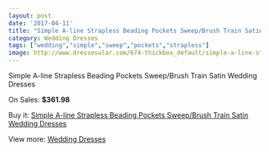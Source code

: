 ```yaml
---
layout: post
date: '2017-04-11'
title: "Simple A-line Strapless Beading Pockets Sweep/Brush Train Satin Wedding Dresses"
category: Wedding Dresses
tags: ["wedding","simple","sweep","pockets","strapless"]
image: http://www.dressesular.com/674-thickbox_default/simple-a-line-strapless-beading-pockets-sweep-brush-train-satin-wedding-dresses.jpg
---
```

Simple A-line Strapless Beading Pockets Sweep/Brush Train Satin Wedding Dresses

On Sales: **$361.98**
<a href="https://www.dressesular.com/wedding-dresses/170-simple-a-line-strapless-beading-pockets-sweep-brush-train-satin-wedding-dresses.html"><amp-img layout="responsive" width="600" height="600" src="//www.dressesular.com/674-thickbox_default/simple-a-line-strapless-beading-pockets-sweep-brush-train-satin-wedding-dresses.jpg" alt="Simple A-line Strapless Beading Pockets Sweep/Brush Train Satin Wedding Dresses 0" /></a>
<a href="https://www.dressesular.com/wedding-dresses/170-simple-a-line-strapless-beading-pockets-sweep-brush-train-satin-wedding-dresses.html"><amp-img layout="responsive" width="600" height="600" src="//www.dressesular.com/677-thickbox_default/simple-a-line-strapless-beading-pockets-sweep-brush-train-satin-wedding-dresses.jpg" alt="Simple A-line Strapless Beading Pockets Sweep/Brush Train Satin Wedding Dresses 1" /></a>
<a href="https://www.dressesular.com/wedding-dresses/170-simple-a-line-strapless-beading-pockets-sweep-brush-train-satin-wedding-dresses.html"><amp-img layout="responsive" width="600" height="600" src="//www.dressesular.com/676-thickbox_default/simple-a-line-strapless-beading-pockets-sweep-brush-train-satin-wedding-dresses.jpg" alt="Simple A-line Strapless Beading Pockets Sweep/Brush Train Satin Wedding Dresses 2" /></a>
<a href="https://www.dressesular.com/wedding-dresses/170-simple-a-line-strapless-beading-pockets-sweep-brush-train-satin-wedding-dresses.html"><amp-img layout="responsive" width="600" height="600" src="//www.dressesular.com/675-thickbox_default/simple-a-line-strapless-beading-pockets-sweep-brush-train-satin-wedding-dresses.jpg" alt="Simple A-line Strapless Beading Pockets Sweep/Brush Train Satin Wedding Dresses 3" /></a>

Buy it: [Simple A-line Strapless Beading Pockets Sweep/Brush Train Satin Wedding Dresses](https://www.dressesular.com/wedding-dresses/170-simple-a-line-strapless-beading-pockets-sweep-brush-train-satin-wedding-dresses.html "Simple A-line Strapless Beading Pockets Sweep/Brush Train Satin Wedding Dresses")

View more: [Wedding Dresses](https://www.dressesular.com/3-wedding-dresses "Wedding Dresses")